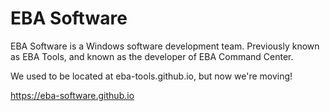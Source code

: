 # EBA Software

EBA Software is a Windows software development team.
Previously known as EBA Tools, and known as the developer of EBA Command Center.

We used to be located at eba-tools.github.io, but now we're moving!

https://eba-software.github.io
